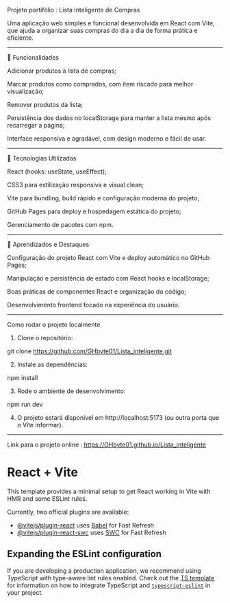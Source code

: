 Projeto portifólio : Lista Inteligente de Compras

Uma aplicação web simples e funcional desenvolvida em React com Vite, que ajuda a organizar suas compras do dia a dia de forma prática e eficiente.

---

🎯 Funcionalidades

Adicionar produtos à lista de compras;

Marcar produtos como comprados, com item riscado para melhor visualização;

Remover produtos da lista;

Persistência dos dados no localStorage para manter a lista mesmo após recarregar a página;

Interface responsiva e agradável, com design moderno e fácil de usar.

---

🎯 Tecnologias Utilizadas

React (hooks: useState, useEffect);

CSS3 para estilização responsiva e visual clean;

Vite para bundling, build rápido e configuração moderna do projeto;

GitHub Pages para deploy e hospedagem estática do projeto;

Gerenciamento de pacotes com npm.

---

🎯 Aprendizados e Destaques

Configuração do projeto React com Vite e deploy automático no GitHub Pages;

Manipulação e persistência de estado com React hooks e localStorage;

Boas práticas de componentes React e organização do código;

Desenvolvimento frontend focado na experiência do usuário.

---

Como rodar o projeto localmente

1. Clone o repositório:

git clone https://github.com/GHbyte01/Lista_inteligente.git

2. Instale as dependências:

npm install

3. Rode o ambiente de desenvolvimento:

npm run dev

4. O projeto estará disponível em http://localhost:5173 (ou outra porta que o Vite informar).

---

Link para o projeto online :
https://GHbyte01.github.io/Lista_inteligente

# React + Vite

This template provides a minimal setup to get React working in Vite with HMR and some ESLint rules.

Currently, two official plugins are available:

- [@vitejs/plugin-react](https://github.com/vitejs/vite-plugin-react/blob/main/packages/plugin-react) uses [Babel](https://babeljs.io/) for Fast Refresh
- [@vitejs/plugin-react-swc](https://github.com/vitejs/vite-plugin-react/blob/main/packages/plugin-react-swc) uses [SWC](https://swc.rs/) for Fast Refresh

## Expanding the ESLint configuration

If you are developing a production application, we recommend using TypeScript with type-aware lint rules enabled. Check out the [TS template](https://github.com/vitejs/vite/tree/main/packages/create-vite/template-react-ts) for information on how to integrate TypeScript and [`typescript-eslint`](https://typescript-eslint.io) in your project.
